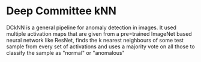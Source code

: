 # Deep Committee kNN
 
DCkNN is a general pipeline for anomaly detection in images. It used multiple activation maps that are given from a pre=trained ImageNet based neural network like ResNet, finds the k nearest neighbours of some test sample from every set of activations and uses a majority vote on all those to classify the sample as "normal" or "anomalous" 
